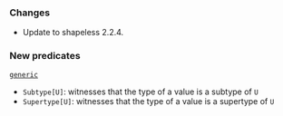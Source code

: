 ### Changes

* Update to shapeless 2.2.4.

### New predicates

[`generic`](https://github.com/fthomas/refined/blob/v0.1.3/shared/src/main/scala/eu/timepit/refined/generic.scala)

* `Subtype[U]`: witnesses that the type of a value is a subtype of `U`
* `Supertype[U]`: witnesses that the type of a value is a supertype of `U`
